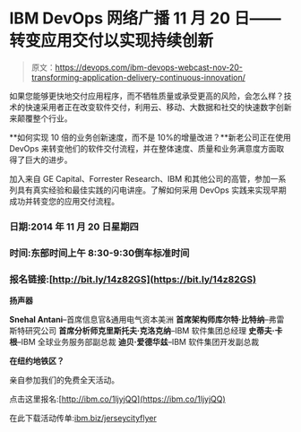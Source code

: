 # IBM DevOps 网络广播 11 月 20 日——转变应用交付以实现持续创新

> 原文：<https://devops.com/ibm-devops-webcast-nov-20-transforming-application-delivery-continuous-innovation/>

如果您能够更快地交付应用程序，而不牺牲质量或承受更高的风险，会怎么样？技术的快速采用者正在改变软件交付，利用云、移动、大数据和社交的快速数字创新来颠覆整个行业。

**如何实现 10 倍的业务创新速度，而不是 10%的增量改进？**新老公司正在使用 DevOps 来转变他们的软件交付流程，并在整体速度、质量和业务满意度方面取得了巨大的进步。

加入来自 GE Capital、Forrester Research、IBM 和其他公司的高管，参加一系列具有真实经验和最佳实践的闪电讲座。了解如何采用 DevOps 实践来实现早期成功并转变您的应用交付流程。

### **日期:2014 年 11 月 20 日星期四**

### **时间:**东部时间上午 8:30-9:30**倒车标准时间**

### **报名链接:[http://bit.ly/14z82GS](https://bit.ly/14z82GS)**

**扬声器**

**Snehal Antani**–首席信息官&通用电气资本美洲
**首席架构师库尔特·比特纳**–弗雷斯特研究公司
**首席分析师克里斯托夫·克洛克纳**–IBM 软件集团总经理
**史蒂夫·卡根**–IBM 全球业务服务部副总裁
**迪贝·爱德华兹**–IBM 软件集团开发副总裁

**在纽约地铁区？**

亲自参加我们的免费全天活动。

点击这里报名:[http://ibm.co/1ljyjQQ](https://ibm.co/1ljyjQQ)

在此下载活动传单:[ibm.biz/jerseycityflyer](https://developer.ibm.com/urbancode/wp-content/uploads/sites/16/2014/10/Nov-20-Jersey-City-DevOps_Flyer_102314.pdf)